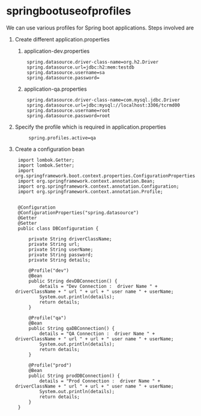 # springbootuseofprofiles


We can use various profiles for Spring boot applications. Steps involved are

1. Create different application.properties


    1. application-dev.properties
    
            spring.datasource.driver-class-name=org.h2.Driver
            spring.datasource.url=jdbc:h2:mem:testdb
            spring.datasource.username=sa
            spring.datasource.password=
    

    2. application-qa.properties

    
            spring.datasource.driver-class-name=com.mysql.jdbc.Driver
            spring.datasource.url=jdbc:mysql://localhost:3306/tcrmd00
            spring.datasource.username=root
            spring.datasource.password=root
    
2. Specify the profile which is required in application.properties


            spring.profiles.active=qa
            
    
3. Create a configuration bean
    
    
        import lombok.Getter;
        import lombok.Setter;
        import org.springframework.boot.context.properties.ConfigurationProperties;
        import org.springframework.context.annotation.Bean;
        import org.springframework.context.annotation.Configuration;
        import org.springframework.context.annotation.Profile;
    
    
        @Configuration
        @ConfigurationProperties("spring.datasource")
        @Getter
        @Setter
        public class DBConfiguration {
        
            private String driverClassName;
            private String url;
            private String userName;
            private String password;
            private String details;
        
            @Profile("dev")
            @Bean
            public String devDBConnection() {
                details = "Dev Connection :  driver Name " + driverClassName + " url " + url + " user name " + userName;
                System.out.println(details);
                return details;
            }
        
            @Profile("qa")
            @Bean
            public String qaDBConnection() {
                details = "QA Connection :  driver Name " + driverClassName + " url " + url + " user name " + userName;
                System.out.println(details);
                return details;
            }
        
            @Profile("prod")
            @Bean
            public String prodDBConnection() {
                details = "Prod Connection :  driver Name " + driverClassName + " url " + url + " user name " + userName;
                System.out.println(details);
                return details;
            }
        }
